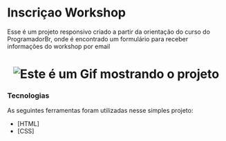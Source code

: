 # Inscriçao Workshop
Esse é um projeto responsivo criado a partir da orientação do curso do ProgramadorBr, onde é encontrado um formulário para receber informações
do workshop por email
<h1 align="center">
    <img alt="Este é um Gif mostrando o projeto" title="Este é um Gif mostrando o projeto" src="readme-image/readme.gif">
</h1>

### Tecnologias

As seguintes ferramentas foram utilizadas nesse simples projeto:

- [HTML]
- [CSS]
